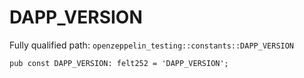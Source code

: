 # DAPP_VERSION

Fully qualified path: `openzeppelin_testing::constants::DAPP_VERSION`

<pre><code class="language-rust">pub const DAPP_VERSION: felt252 = &apos;DAPP_VERSION&apos;;</code></pre>

